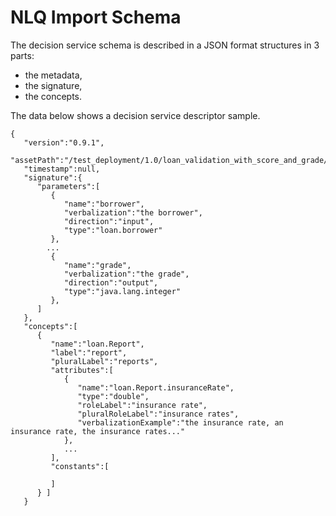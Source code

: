 # NLQ Import Schema

The decision service schema is described in a JSON format structures in 3 parts:
- the metadata,
- the signature,
- the concepts.

The data below shows a decision service descriptor sample.

```console
{
   "version":"0.9.1",
   "assetPath":"/test_deployment/1.0/loan_validation_with_score_and_grade/1.0",
   "timestamp":null,
   "signature":{
      "parameters":[
         {
            "name":"borrower",
            "verbalization":"the borrower",
            "direction":"input",
            "type":"loan.borrower"
         },
        ...
         {
            "name":"grade",
            "verbalization":"the grade",
            "direction":"output",
            "type":"java.lang.integer"
         },
      ]
   },
   "concepts":[
      {
         "name":"loan.Report",
         "label":"report",
         "pluralLabel":"reports",
         "attributes":[
            {
               "name":"loan.Report.insuranceRate",
               "type":"double",
               "roleLabel":"insurance rate",
               "pluralRoleLabel":"insurance rates",
               "verbalizationExample":"the insurance rate, an insurance rate, the insurance rates..."
            },
            ...
         ],
         "constants":[

         ]
      } ]
   }
```
